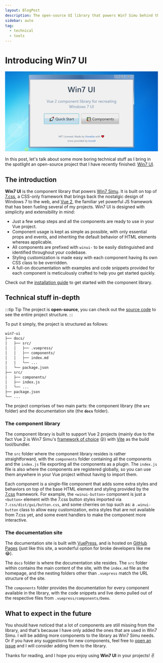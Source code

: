 ```yaml
---
layout: BlogPost
description: The open-source UI library that powers Win7 Simu behind the scenes.
sidebar: auto
tag:
  - technical
  - tools
---
```


# Introducing Win7 UI

<m-blog-meta />

![Win7 UI screenshot](/assets/covers/win7-ui-hero.jpg)

In this post, let's talk about some more boring technical stuff as I bring in the spotlight an open-source project that I have recently finished: [Win7 UI](https://win7ui.visnalize.com/).

## The introduction

__Win7 UI__ is the component library that powers [Win7 Simu](../win7simu/about.md). It is built on top of [7.css](https://khang-nd.github.io/7.css/), a CSS-only framework that brings back the nostalgic design of Windows 7 to the web, and [Vue 2](https://v2.vuejs.org/), the familiar yet powerful JS framework that has been fueling several of my projects. Win7 UI is designed with simplicity and extensibility in mind:

- Just a few setup steps and all the components are ready to use in your Vue project.
- Component usage is kept as simple as possible, with only essential props and events, and inheriting the default behavior of HTML elements whereas applicable.
- All components are prefixed with `winui-` to be easily distinguished and identified throughout your codebase.
- Styling customization is made easy with each component having its own CSS class to be overridden.
- A full-on documentation with examples and code snippets provided for each component is meticulously crafted to help you get started quickly.

Check out the [installation guide](https://win7ui.visnalize.com/guide/#installation) to get started with the component library.

## Technical stuff in-depth

:::tip Tip
The project is __open-source__, you can check out the [source code](https://github.com/visnalize/win7-ui) to see the entire project structure.
:::

To put it simply, the project is structured as follows:

```{2,8}
win7-ui
├── docs/
│   ├── src/
│   │   ├── .vuepress/
│   │   ├── components/
│   │   ├── index.md
|   |   └── ...
│   └── package.json
├── src/
│   ├── components/
│   ├── index.js
│   └── ...
├── package.json
└── ...
```

The project comprises of two main parts: the component library (the __`src`__ folder) and the documentation site (the __`docs`__ folder).

<google-ads />

### The component library

The component library is built to support Vue 2 projects (mainly due to the fact Vue 2 is Win7 Simu's [framework of choice](./building-win7-simu.md#the-tech-stack) 😜) with [Vite](https://vitejs.dev/) as the build tool/bundler.

The `src` folder where the component library resides is rather straightforward, with the `components` folder containing all the components and the `index.js` file exporting all the components as a plugin. The `index.js` file is also where the components are registered globally, so you can use them anywhere in your Vue project without having to import them.

Each component is a single-file component that adds some extra styles and behaviors on top of the base HTML element and styling provided by the [7.css](https://khang-nd.github.io/7.css/) framework. For example, the `<winui-button>` component is just a `<button>` element with the 7.css button styles imported via `7.css/dist/gui/button.css`, and some cherries on top such as: a `.winui-button` class to allow easy customization, extra styles that are not available from 7.css yet, and some event handlers to make the component more interactive.

### The documentation site

The documentation site is built with [VuePress](https://vuepress.vuejs.org/), and is hosted on [GitHub Pages](https://pages.github.com/) (just like this site, a wonderful option for broke developers like me 😂).

The `docs` folder is where the documentation site resides. The `src` folder within contains the main content of the site, with the `index.md` file as the homepage, and the nesting folders other than `.vuepress` match the URL structure of the site.

The `components` folder provides the documentation for every component available in the library, with the code snippets and live demo pulled out of the respective files from `.vuepress/components/Demo`.

## What to expect in the future

You should have noticed that a lot of components are still missing from the library, and that's because I have only added the ones that are used in Win7 Simu. I will be adding more components to the library as Win7 Simu needs. Or if you have any suggestions for new components, feel free to [open an issue](https://github.com/Visnalize/win7-ui/issues) and I will consider adding them to the library.

Thanks for reading, and I hope you enjoy using __Win7 UI__ in your projects! ✌️

<m-blog-tag-list :tags="$page.frontmatter.tag" showIcon />
